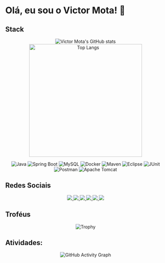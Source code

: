 # Olá, eu sou o Victor Mota! 👋

## Stack
<div align="center">
  <img src="https://github-readme-stats.vercel.app/api?username=jasonluizwf&show_icons=true&theme=dark" alt="Victor Mota's GitHub stats"/>
  <img src="https://github-readme-stats.vercel.app/api/top-langs/?username=jasonluizwf&layout=compact&theme=dark" alt="Top Langs" width="354" />
</div>
<div align="center">
  
  ![Java](https://img.shields.io/badge/Java-ED8B00?style=for-the-badge&logo=java&logoColor=white)
  ![Spring Boot](https://img.shields.io/badge/Spring_Boot-6DB33F?style=for-the-badge&logo=spring-boot&logoColor=white)
  ![MySQL](https://img.shields.io/badge/MySQL-4479A1?style=for-the-badge&logo=mysql&logoColor=white)
  ![Docker](https://img.shields.io/badge/Docker-2496ED?style=for-the-badge&logo=docker&logoColor=white)
  ![Maven](https://img.shields.io/badge/Maven-C71A36?style=for-the-badge&logo=apache-maven&logoColor=white)
  ![Eclipse](https://img.shields.io/badge/Eclipse-2C2255?style=for-the-badge&logo=eclipse&logoColor=white)
  ![JUnit](https://img.shields.io/badge/JUnit-25A162?style=for-the-badge&logo=junit5&logoColor=white)
  ![Postman](https://img.shields.io/badge/Postman-FF6C37?style=for-the-badge&logo=postman&logoColor=white)
  ![Apache Tomcat](https://img.shields.io/badge/Apache_Tomcat-F8DC75?style=for-the-badge&logo=apache-tomcat&logoColor=black)

</div>

## Redes Sociais

<div align="center">
  <a href="https://stackoverflow.com/users/23273618" target="_blank">
    <img src="https://img.shields.io/badge/-StackOverflow-F58025?style=for-the-badge&logo=stack-overflow&logoColor=white" target="_blank">
  </a>

  <a href="https://x.com/tiaopedreiro38" target="_blank">
    <img src="https://img.shields.io/badge/-X-1DA1F2?style=for-the-badge&logo=x&logoColor=white" target="_blank">
  </a>
  
  <a href="https://instagram.com/victorluizmt" target="_blank">
    <img src="https://img.shields.io/badge/-Instagram-%23E4405F?style=for-the-badge&logo=instagram&logoColor=white" target="_blank">
  </a>
  
  <a href="https://discord.com/users/tiao_pedreiro" target="_blank">
    <img src="https://img.shields.io/badge/-Discord-5865F2?style=for-the-badge&logo=discord&logoColor=white" target="_blank">
  </a>
  
  <a href="mailto:victorluizfacul@gmail.com">
    <img src="https://img.shields.io/badge/-Gmail-%23333?style=for-the-badge&logo=gmail&logoColor=white" target="_blank">
  </a>
  
  <a href="https://www.linkedin.com/in/victor-luiz-da-silva-mota-3872521ab/" target="_blank">
    <img src="https://img.shields.io/badge/-LinkedIn-%230077B5?style=for-the-badge&logo=linkedin&logoColor=white" target="_blank">
  </a>
</div>

## Troféus
<div align="center">
  
  ![Trophy](https://github-profile-trophy.vercel.app/?username=jasonluizwf&theme=dark)
  
</div>

## Atividades:
<div align="center">
  
  ![GitHub Activity Graph](https://github-readme-activity-graph.vercel.app/graph?username=jasonluizwf&theme=default)
  
</div>
